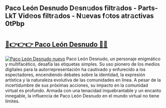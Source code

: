 ## Paco León Desnudo D𝚎sn𝚞dos filtr𝚊dos - Parts-LkT Vid𝚎os filtr𝚊dos - N𝚞evas f𝚘tos atr𝚊ctivas 0tPbp

# <h2><a href="http://mb9kfi.tromn.icu/?c=Paco+Le%c3%b3n+Desnudo">🔗👉👉👉 Paco León Desnudo 🔗🔗</a></h2>

[![Paco León Desnudo nuevo](https://i.imgur.com/pEAQMta.gif)](http://mb9kfi.tromn.icu/?c=Paco+Le%c3%b3n+Desnudo)
Paco León Desnudo, un personaje enigmático y multifacético, desafía las etiquetas simples. Su uso pionero de los medios digitales para la autorrepresentación ha cautivado y enfurecido a los espectadores, encendiendo debates sobre la identidad, la expresión artística y la naturaleza evolutiva de las comunidades en línea. A pesar de la incertidumbre de sus próximas acciones, su impacto en la comunidad virtual es profundo. Armada con una tenacidad inquebrantable y un encanto innegable, la influencia de Paco León Desnudo en el mundo virtual no tiene límites.
